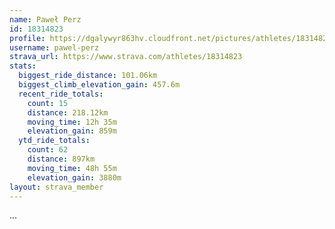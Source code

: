```yaml
---
name: Paweł Perz
id: 18314823
profile: https://dgalywyr863hv.cloudfront.net/pictures/athletes/18314823/5244308/1/large.jpg
username: pawel-perz
strava_url: https://www.strava.com/athletes/18314823
stats:
  biggest_ride_distance: 101.06km
  biggest_climb_elevation_gain: 457.6m
  recent_ride_totals:
    count: 15
    distance: 218.12km
    moving_time: 12h 35m
    elevation_gain: 859m
  ytd_ride_totals:
    count: 62
    distance: 897km
    moving_time: 48h 55m
    elevation_gain: 3880m
layout: strava_member
--- 
```

...
